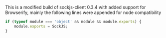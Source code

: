This is a modified build of sockjs-client 0.3.4 with added support for Browserify, mainly the following lines were appended for node compatibility

```javascript
if (typeof module === 'object' && module && module.exports) {
    module.exports = SockJS;
}
```
